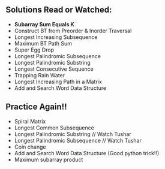 ## Solutions Read or Watched:
- **Subarray Sum Equals K**
- Construct BT from Preorder & Inorder Traversal
- Longest Increasing Subsequence
- Maximum BT Path Sum
- Super Egg Drop
- Longest Palindromic Subsequence
- Longest Palindromic Substring
- Longest Consecutive Sequence
- Trapping Rain Water
- Longest Increasing Path in a Matrix
- Add and Search Word Data Structure

## Practice Again!!
- Spiral Matrix
- Longest Common Subsequence
- Longest Palindromic Substring // Watch Tushar
- Longest Palindromic Subsequence // Watch Tushar
- Coin change
- Add and Search Word Data Structure (Good python trick!!)
- Maximum subarray product
